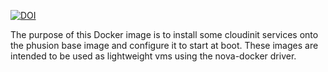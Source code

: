 [![DOI](https://zenodo.org/badge/7696/harnesscloud/docker-debian-cloudimage.svg)](https://zenodo.org/badge/latestdoi/7696/harnesscloud/docker-debian-cloudimage)

The purpose of this Docker image is to install some cloudinit services onto the
phusion base image and configure it to start at boot. These images are intended
to be used as lightweight vms using the nova-docker driver.
